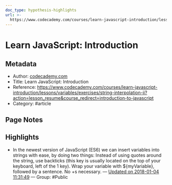```yaml
---
doc_type: hypothesis-highlights
url: >-
  https://www.codecademy.com/courses/learn-javascript-introduction/lessons/variables/exercises/string-interpolation-ii?action=lesson_resume&course_redirect=introduction-to-javascript
---
```


# Learn JavaScript: Introduction

## Metadata
- Author: [codecademy.com]()
- Title: Learn JavaScript: Introduction
- Reference: https://www.codecademy.com/courses/learn-javascript-introduction/lessons/variables/exercises/string-interpolation-ii?action=lesson_resume&course_redirect=introduction-to-javascript
- Category: #article

## Page Notes
## Highlights
- In the newest version of JavaScript (ES6) we can insert variables into strings with ease, by doing two things: Instead of using quotes around the string, use backticks (this key is usually located on the top of your keyboard, left of the 1 key). Wrap your variable with ${myVariable}, followed by a sentence. No +s necessary. — [Updated on 2018-01-04 11:31:49](https://hyp.is/w2M1jvFsEeesjV_B6fOmIA/www.codecademy.com/courses/learn-javascript-introduction/lessons/variables/exercises/string-interpolation-ii?action=lesson_resume&course_redirect=introduction-to-javascript) — Group: #Public




